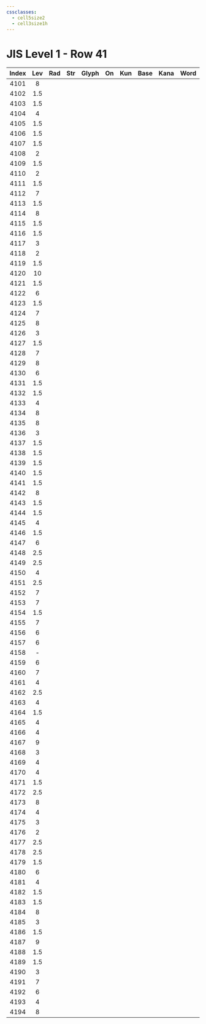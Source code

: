 ```yaml
---
cssclasses:
  - cell5size2
  - cell3size1h
---
```


# JIS Level 1 - Row 41

| Index | Lev | Rad | Str | Glyph | On  | Kun | Base | Kana | Word | Reading |
|:-----:|:---:|:---:|:---:|:-----:|:---:|:---:|:---- |:---- |:---- |:------- |
| 4101  |  8  |     |     |       |     |     |      |      |      |         |
| 4102  | 1.5 |     |     |       |     |     |      |      |      |         |
| 4103  | 1.5 |     |     |       |     |     |      |      |      |         |
| 4104  |  4  |     |     |       |     |     |      |      |      |         |
| 4105  | 1.5 |     |     |       |     |     |      |      |      |         |
| 4106  | 1.5 |     |     |       |     |     |      |      |      |         |
| 4107  | 1.5 |     |     |       |     |     |      |      |      |         |
| 4108  |  2  |     |     |       |     |     |      |      |      |         |
| 4109  | 1.5 |     |     |       |     |     |      |      |      |         |
| 4110  |  2  |     |     |       |     |     |      |      |      |         |
| 4111  | 1.5 |     |     |       |     |     |      |      |      |         |
| 4112  |  7  |     |     |       |     |     |      |      |      |         |
| 4113  | 1.5 |     |     |       |     |     |      |      |      |         |
| 4114  |  8  |     |     |       |     |     |      |      |      |         |
| 4115  | 1.5 |     |     |       |     |     |      |      |      |         |
| 4116  | 1.5 |     |     |       |     |     |      |      |      |         |
| 4117  |  3  |     |     |       |     |     |      |      |      |         |
| 4118  |  2  |     |     |       |     |     |      |      |      |         |
| 4119  | 1.5 |     |     |       |     |     |      |      |      |         |
| 4120  | 10  |     |     |       |     |     |      |      |      |         |
| 4121  | 1.5 |     |     |       |     |     |      |      |      |         |
| 4122  |  6  |     |     |       |     |     |      |      |      |         |
| 4123  | 1.5 |     |     |       |     |     |      |      |      |         |
| 4124  |  7  |     |     |       |     |     |      |      |      |         |
| 4125  |  8  |     |     |       |     |     |      |      |      |         |
| 4126  |  3  |     |     |       |     |     |      |      |      |         |
| 4127  | 1.5 |     |     |       |     |     |      |      |      |         |
| 4128  |  7  |     |     |       |     |     |      |      |      |         |
| 4129  |  8  |     |     |       |     |     |      |      |      |         |
| 4130  |  6  |     |     |       |     |     |      |      |      |         |
| 4131  | 1.5 |     |     |       |     |     |      |      |      |         |
| 4132  | 1.5 |     |     |       |     |     |      |      |      |         |
| 4133  |  4  |     |     |       |     |     |      |      |      |         |
| 4134  |  8  |     |     |       |     |     |      |      |      |         |
| 4135  |  8  |     |     |       |     |     |      |      |      |         |
| 4136  |  3  |     |     |       |     |     |      |      |      |         |
| 4137  | 1.5 |     |     |       |     |     |      |      |      |         |
| 4138  | 1.5 |     |     |       |     |     |      |      |      |         |
| 4139  | 1.5 |     |     |       |     |     |      |      |      |         |
| 4140  | 1.5 |     |     |       |     |     |      |      |      |         |
| 4141  | 1.5 |     |     |       |     |     |      |      |      |         |
| 4142  |  8  |     |     |       |     |     |      |      |      |         |
| 4143  | 1.5 |     |     |       |     |     |      |      |      |         |
| 4144  | 1.5 |     |     |       |     |     |      |      |      |         |
| 4145  |  4  |     |     |       |     |     |      |      |      |         |
| 4146  | 1.5 |     |     |       |     |     |      |      |      |         |
| 4147  |  6  |     |     |       |     |     |      |      |      |         |
| 4148  | 2.5 |     |     |       |     |     |      |      |      |         |
| 4149  | 2.5 |     |     |       |     |     |      |      |      |         |
| 4150  |  4  |     |     |       |     |     |      |      |      |         |
| 4151  | 2.5 |     |     |       |     |     |      |      |      |         |
| 4152  |  7  |     |     |       |     |     |      |      |      |         |
| 4153  |  7  |     |     |       |     |     |      |      |      |         |
| 4154  | 1.5 |     |     |       |     |     |      |      |      |         |
| 4155  |  7  |     |     |       |     |     |      |      |      |         |
| 4156  |  6  |     |     |       |     |     |      |      |      |         |
| 4157  |  6  |     |     |       |     |     |      |      |      |         |
| 4158  |  -  |     |     |       |     |     |      |      |      |         |
| 4159  |  6  |     |     |       |     |     |      |      |      |         |
| 4160  |  7  |     |     |       |     |     |      |      |      |         |
| 4161  |  4  |     |     |       |     |     |      |      |      |         |
| 4162  | 2.5 |     |     |       |     |     |      |      |      |         |
| 4163  |  4  |     |     |       |     |     |      |      |      |         |
| 4164  | 1.5 |     |     |       |     |     |      |      |      |         |
| 4165  |  4  |     |     |       |     |     |      |      |      |         |
| 4166  |  4  |     |     |       |     |     |      |      |      |         |
| 4167  |  9  |     |     |       |     |     |      |      |      |         |
| 4168  |  3  |     |     |       |     |     |      |      |      |         |
| 4169  |  4  |     |     |       |     |     |      |      |      |         |
| 4170  |  4  |     |     |       |     |     |      |      |      |         |
| 4171  | 1.5 |     |     |       |     |     |      |      |      |         |
| 4172  | 2.5 |     |     |       |     |     |      |      |      |         |
| 4173  |  8  |     |     |       |     |     |      |      |      |         |
| 4174  |  4  |     |     |       |     |     |      |      |      |         |
| 4175  |  3  |     |     |       |     |     |      |      |      |         |
| 4176  |  2  |     |     |       |     |     |      |      |      |         |
| 4177  | 2.5 |     |     |       |     |     |      |      |      |         |
| 4178  | 2.5 |     |     |       |     |     |      |      |      |         |
| 4179  | 1.5 |     |     |       |     |     |      |      |      |         |
| 4180  |  6  |     |     |       |     |     |      |      |      |         |
| 4181  |  4  |     |     |       |     |     |      |      |      |         |
| 4182  | 1.5 |     |     |       |     |     |      |      |      |         |
| 4183  | 1.5 |     |     |       |     |     |      |      |      |         |
| 4184  |  8  |     |     |       |     |     |      |      |      |         |
| 4185  |  3  |     |     |       |     |     |      |      |      |         |
| 4186  | 1.5 |     |     |       |     |     |      |      |      |         |
| 4187  |  9  |     |     |       |     |     |      |      |      |         |
| 4188  | 1.5 |     |     |       |     |     |      |      |      |         |
| 4189  | 1.5 |     |     |       |     |     |      |      |      |         |
| 4190  |  3  |     |     |       |     |     |      |      |      |         |
| 4191  |  7  |     |     |       |     |     |      |      |      |         |
| 4192  |  6  |     |     |       |     |     |      |      |      |         |
| 4193  |  4  |     |     |       |     |     |      |      |      |         |
| 4194  |  8  |     |     |       |     |     |      |      |      |         |
